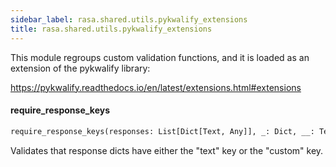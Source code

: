```yaml
---
sidebar_label: rasa.shared.utils.pykwalify_extensions
title: rasa.shared.utils.pykwalify_extensions
---
```

This module regroups custom validation functions, and it is
loaded as an extension of the pykwalify library:

https://pykwalify.readthedocs.io/en/latest/extensions.html#extensions

#### require\_response\_keys

```python
require_response_keys(responses: List[Dict[Text, Any]], _: Dict, __: Text) -> Union[SchemaError, bool]
```

Validates that response dicts have either the &quot;text&quot; key or the &quot;custom&quot; key.

